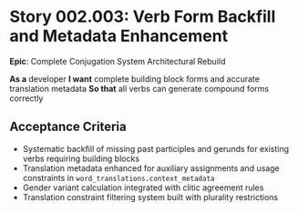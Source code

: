 # Story 002.003: Verb Form Backfill and Metadata Enhancement

**Epic**: Complete Conjugation System Architectural Rebuild

**As a** developer
**I want** complete building block forms and accurate translation metadata
**So that** all verbs can generate compound forms correctly

## Acceptance Criteria
- Systematic backfill of missing past participles and gerunds for existing verbs requiring building blocks
- Translation metadata enhanced for auxiliary assignments and usage constraints in `word_translations.context_metadata`
- Gender variant calculation integrated with clitic agreement rules
- Translation constraint filtering system built with plurality restrictions
